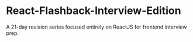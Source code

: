 # React-Flashback-Interview-Edition
A 21-day revision series focused entirely on ReactJS for frontend interview prep. 
